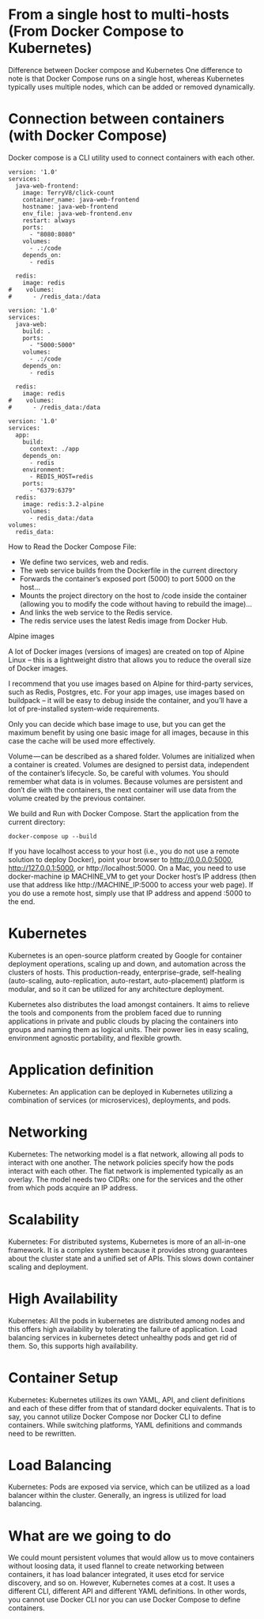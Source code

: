 # From a single host to multi-hosts (From Docker Compose to Kubernetes)

Difference between Docker compose and Kubernetes
One difference to note is that Docker Compose runs on a single host, whereas Kubernetes typically uses multiple nodes, which can be added or removed dynamically.


# Connection between containers (with Docker Compose)
Docker compose is a CLI utility used to connect containers with each other.

```console
version: '1.0'
services:
  java-web-frontend:
    image: TerryV8/click-count
    container_name: java-web-frontend
    hostname: java-web-frontend
    env_file: java-web-frontend.env
    restart: always
    ports:
      - "8080:8080"
    volumes:
      - .:/code
    depends_on:
      - redis

  redis:
    image: redis
#    volumes:
#      - /redis_data:/data
```

```console
version: '1.0'
services:
  java-web:
    build: .
    ports:
      - "5000:5000"
    volumes:
      - .:/code
    depends_on:
      - redis

  redis:
    image: redis
#    volumes:
#      - /redis_data:/data
```



```console
version: '1.0'  
services:  
  app:
    build:
      context: ./app
    depends_on:
      - redis
    environment:
      - REDIS_HOST=redis
    ports:
      - "6379:6379"
  redis:
    image: redis:3.2-alpine
    volumes:
      - redis_data:/data
volumes:  
  redis_data:
```  
  
How to Read the Docker Compose File:
- We define two services, web and redis.
- The web service builds from the Dockerfile in the current directory
- Forwards the container’s exposed port (5000) to port 5000 on the host…
- Mounts the project directory on the host to /code inside the container (allowing you to modify the code without having to rebuild the image)…
- And links the web service to the Redis service.
- The redis service uses the latest Redis image from Docker Hub.





Alpine images

A lot of Docker images (versions of images) are created on top of Alpine Linux – this is a lightweight distro that allows you to reduce the overall size of Docker images.

I recommend that you use images based on Alpine for third-party services, such as Redis, Postgres, etc. For your app images, use images based on buildpack – it will be easy to debug inside the container, and you’ll have a lot of pre-installed system-wide requirements.

Only you can decide which base image to use, but you can get the maximum benefit by using one basic image for all images, because in this case the cache will be used more effectively.
  

Volume — can be described as a shared folder. Volumes are initialized when a container is created. Volumes are designed to persist data, independent of the container’s lifecycle. So, be careful with volumes. You should remember what data is in volumes. Because volumes are persistent and don’t die with the containers, the next container will use data from the volume created by the previous container.

We build and Run with Docker Compose.
Start the application from the current directory:
```console
docker-compose up --build
```

If you have localhost access to your host (i.e., you do not use a remote solution to deploy Docker), point your browser to http://0.0.0.0:5000, http://127.0.0.1:5000, or http://localhost:5000. On a Mac, you need to use docker-machine ip MACHINE_VM to get your Docker host’s IP address (then use that address like http://MACHINE_IP:5000 to access your web page). If you do use a remote host, simply use that IP address and append :5000 to the end.


# Kubernetes
Kubernetes is an open-source platform created by Google for container deployment operations, scaling up and down, and automation across the clusters of hosts. This production-ready, enterprise-grade, self-healing (auto-scaling, auto-replication, auto-restart, auto-placement) platform is modular, and so it can be utilized for any architecture deployment.

Kubernetes also distributes the load amongst containers. It aims to relieve the tools and components from the problem faced due to running applications in private and public clouds by placing the containers into groups and naming them as logical units. Their power lies in easy scaling, environment agnostic portability, and flexible growth.

# Application definition
Kubernetes: An application can be deployed in Kubernetes utilizing a combination of services (or microservices), deployments, and pods.

# Networking
Kubernetes: The networking model is a flat network, allowing all pods to interact with one another. The network policies specify how the pods interact with each other. The flat network is implemented typically as an overlay. The model needs two CIDRs: one for the services and the other from which pods acquire an IP address.

# Scalability
Kubernetes: For distributed systems, Kubernetes is more of an all-in-one framework. It is a complex system because it provides strong guarantees about the cluster state and a unified set of APIs. This slows down container scaling and deployment.

# High Availability
Kubernetes: All the pods in kubernetes are distributed among nodes and this offers high availability by tolerating the failure of application. Load balancing services in kubernetes detect unhealthy pods and get rid of them. So, this supports high availability.

# Container Setup
Kubernetes: Kubernetes utilizes its own YAML, API, and client definitions and each of these differ from that of standard docker equivalents. That is to say, you cannot utilize Docker Compose nor Docker CLI to define containers. While switching platforms, YAML definitions and commands need to be rewritten.

# Load Balancing
Kubernetes: Pods are exposed via service, which can be utilized as a load balancer within the cluster. Generally, an ingress is utilized for load balancing.

# What are we going to do

We could mount persistent volumes that would allow us to move containers without loosing data, it used flannel to create networking between containers, it has load balancer integrated, it uses etcd for service discovery, and so on. However, Kubernetes comes at a cost. It uses a different CLI, different API and different YAML definitions. In other words, you cannot use Docker CLI nor you can use Docker Compose to define containers.



